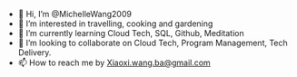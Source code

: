 - 👋 Hi, I’m @MichelleWang2009
- 👀 I’m interested in travelling, cooking and gardening
- 🌱 I’m currently learning Cloud Tech, SQL, Github, Meditation
- 💞️ I’m looking to collaborate on Cloud Tech, Program Management, Tech Delivery.
- 📫 How to reach me by Xiaoxi.wang.ba@gmail.com

<!---
MichelleWang2009/MichelleWang2009 is a ✨ special ✨ repository because its `README.md` (this file) appears on your GitHub profile.
You can click the Preview link to take a look at your changes.
--->
